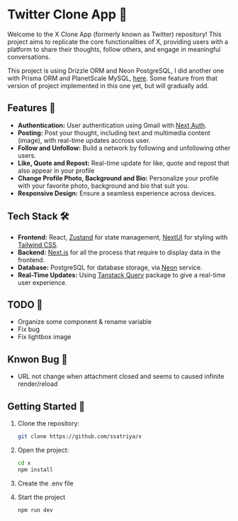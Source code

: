 # Twitter Clone App 🚀

Welcome to the X Clone App (formerly known as Twitter) repository! This project aims to replicate the core functionalities of X, providing users with a platform to share their thoughts, follow others, and engage in meaningful conversations.

This project is using Drizzle ORM and Neon PostgreSQL, I did another one with Prisma ORM and PlanetScale MySQL, [here](https://github.com/ssatriya/x-clone). Some feature from that version of project implemented in this one yet, but will gradually add.

## Features 🌟

- **Authentication:** User authentication using Gmail with [Next Auth](https://next-auth.js.org/).
- **Posting:** Post your thought, including text and multimedia content (image), with real-time updates accross user.
- **Follow and Unfollow:** Build a network by following and unfollowing other users.
- **Like, Quote and Repost:** Real-time update for like, quote and repost that also appear in your profile
- **Change Profile Photo, Background and Bio:** Personalize your profile with your favorite photo, background and bio that suit you.
- **Responsive Design:** Ensure a seamless experience across devices.

## Tech Stack 🛠️

- **Frontend:** React, [Zustand](https://zustand-demo.pmnd.rs/) for state management, [NextUI](https://nextui.org/) for styling with [Tailwind CSS](https://tailwindcss.com/).
- **Backend:** [Next.js](https://nextjs.org/) for all the process that require to display data in the frontend.
- **Database:** PostgreSQL for database storage, via [Neon](https://neon.tech/) service.
- **Real-Time Updates:** Using [Tanstack Query](https://tanstack.com/) package to give a real-time user experience.

## TODO 📝

- Organize some component & rename variable
- Fix bug
- Fix lightbox image

## Knwon Bug 🐞

- URL not change when attachment closed and seems to caused infinite render/reload

## Getting Started 🚀

1.  Clone the repository:

    ```bash
    git clone https://github.com/ssatriya/x

    ```

2.  Open the project:

    ```bash
    cd x
    npm install
    ```

3.  Create the .env file
4.  Start the project
    ```bash
    npm run dev
    ```
